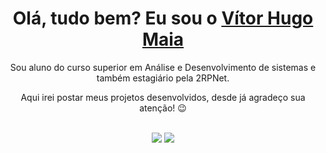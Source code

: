 <div>
  
  <h1 align="center">
    Olá, tudo bem? Eu sou o 
    <a href="https://www.linkedin.com/in/vitorhugo-maia/">Vítor Hugo Maia</a>
  </h1>
  
  <p align="center">
    Sou aluno do curso superior em Análise e Desenvolvimento de sistemas e também estagiário pela 2RPNet.
    </a>  
  </p>
  
  <p align="center">
    Aqui irei postar meus projetos desenvolvidos, desde já agradeço sua atenção! 😉️
  </p>
  
</div>

<br>
<div align="center">
  <a href="https://www.linkedin.com/in/vitorhugo-maia/" target="_blank"><img src="https://img.shields.io/badge/-LinkedIn-%230077B5?style=for-the-badge&logo=linkedin&logoColor=white" target="_blank"></a> 
  <a href="mailto:vitor.maia51@gmail.com"><img src="https://img.shields.io/badge/-Gmail-%23333?style=for-the-badge&logo=gmail&logoColor=white" target="_blank"></a>
</div>

<div align="center">
</div>
